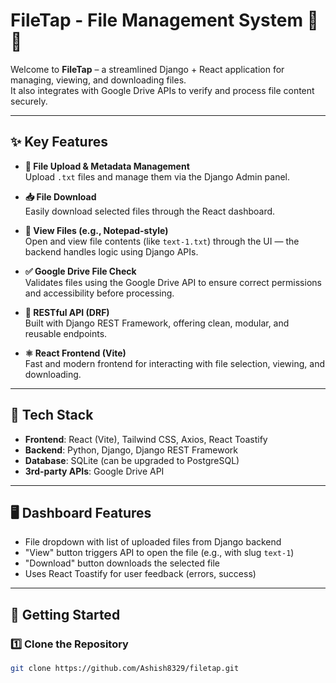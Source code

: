# FileTap - File Management System 📂🚀

Welcome to **FileTap** – a streamlined Django + React application for managing, viewing, and downloading files.  
It also integrates with Google Drive APIs to verify and process file content securely.

---

## ✨ Key Features

- **📁 File Upload & Metadata Management**  
  Upload `.txt` files and manage them via the Django Admin panel.

- **📥 File Download**  
  Easily download selected files through the React dashboard.

- **📝 View Files (e.g., Notepad-style)**  
  Open and view file contents (like `text-1.txt`) through the UI — the backend handles logic using Django APIs.

- **✅ Google Drive File Check**  
  Validates files using the Google Drive API to ensure correct permissions and accessibility before processing.

- **🔧 RESTful API (DRF)**  
  Built with Django REST Framework, offering clean, modular, and reusable endpoints.

- **⚛️ React Frontend (Vite)**  
  Fast and modern frontend for interacting with file selection, viewing, and downloading.

---

## 🧰 Tech Stack

- **Frontend**: React (Vite), Tailwind CSS, Axios, React Toastify  
- **Backend**: Python, Django, Django REST Framework  
- **Database**: SQLite (can be upgraded to PostgreSQL)  
- **3rd-party APIs**: Google Drive API

---

## 🖥️ Dashboard Features

- File dropdown with list of uploaded files from Django backend
- "View" button triggers API to open the file (e.g., with slug `text-1`)
- "Download" button downloads the selected file
- Uses React Toastify for user feedback (errors, success)

---

## 🚀 Getting Started

### 1️⃣ Clone the Repository

```bash
git clone https://github.com/Ashish8329/filetap.git
